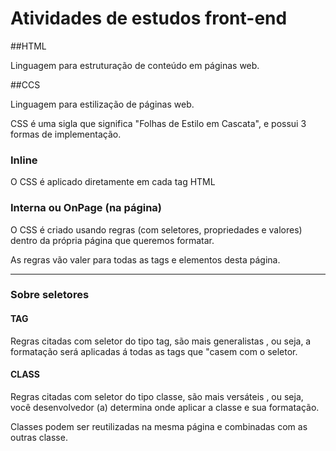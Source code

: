 # Atividades de estudos front-end 

##HTML

Linguagem para estruturação de conteúdo em páginas web. 

##CCS

Linguagem para estilização de páginas web.

CSS é uma sigla que significa "Folhas de Estilo em Cascata", e possui 3 formas de implementação. 

### Inline 

O CSS é aplicado diretamente em cada tag HTML

### Interna ou OnPage (na página)

O CSS é criado usando regras (com seletores, propriedades e valores) dentro da própria página que queremos formatar. 

As regras vão valer para todas as tags e elementos desta página. 


--- 

### Sobre seletores 

#### TAG 

Regras citadas com seletor do tipo tag, são mais generalistas , ou seja, a formatação será aplicadas á todas as tags que "casem com o seletor. 

#### CLASS

Regras citadas com seletor do tipo classe, são mais versáteis , ou seja, você desenvolvedor (a) determina onde aplicar a classe e sua formatação. 

Classes podem ser reutilizadas na mesma página e combinadas com as outras classe. 


